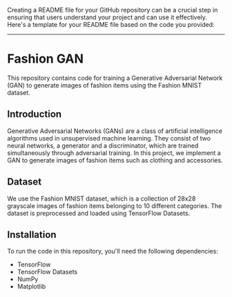 Creating a README file for your GitHub repository can be a crucial step in ensuring that users understand your project and can use it effectively. Here's a template for your README file based on the code you provided:

---

# Fashion GAN

This repository contains code for training a Generative Adversarial Network (GAN) to generate images of fashion items using the Fashion MNIST dataset.

## Introduction

Generative Adversarial Networks (GANs) are a class of artificial intelligence algorithms used in unsupervised machine learning. They consist of two neural networks, a generator and a discriminator, which are trained simultaneously through adversarial training. In this project, we implement a GAN to generate images of fashion items such as clothing and accessories.

## Dataset

We use the Fashion MNIST dataset, which is a collection of 28x28 grayscale images of fashion items belonging to 10 different categories. The dataset is preprocessed and loaded using TensorFlow Datasets.

## Installation

To run the code in this repository, you'll need the following dependencies:

- TensorFlow
- TensorFlow Datasets
- NumPy
- Matplotlib

